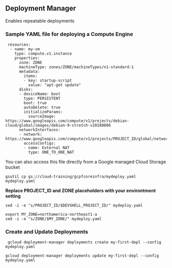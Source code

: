 ## Deployment Manager
Enables repeatable deployments

### Sample YAML file for deploying a Compute Engine

```
 resources:
  - name: my-vm
    type: compute.v1.instance
    properties:
      zone: ZONE
      machineType: zones/ZONE/machineTypes/n1-standard-1
      metadata:
        items:
        - key: startup-script
          value: "apt-get update"
      disks:
      - deviceName: boot
        type: PERSISTENT
        boot: true
        autoDelete: true
        initializeParams:
          sourceImage: https://www.googleapis.com/compute/v1/projects/debian-cloud/global/images/debian-9-stretch-v20180806
      networkInterfaces:
      - network: https://www.googleapis.com/compute/v1/projects/PROJECT_ID/global/networks/default
        accessConfigs:
        - name: External NAT
          type: ONE_TO_ONE_NAT
```
You can also access this file directly from a Google managed Cloud Storage bucket

``` gsutil cp gs://cloud-training/gcpfcoreinfra/mydeploy.yaml mydeploy.yaml ```

**Replace PROJECT_ID and ZONE placeholders with your environtment setting**

```sed -i -e "s/PROJECT_ID/$DEVSHELL_PROJECT_ID/" mydeploy.yaml ```

```  
export MY_ZONE=northamerica-northeast1-a 
sed -i -e "s/ZONE/$MY_ZONE/" mydeploy.yaml
```
### Create and Update Deployments

``` gcloud deployment-manager deployments create my-first-depl --config mydeploy.yaml```

```gcloud deployment-manager deployments update my-first-depl --config mydeploy.yaml```
